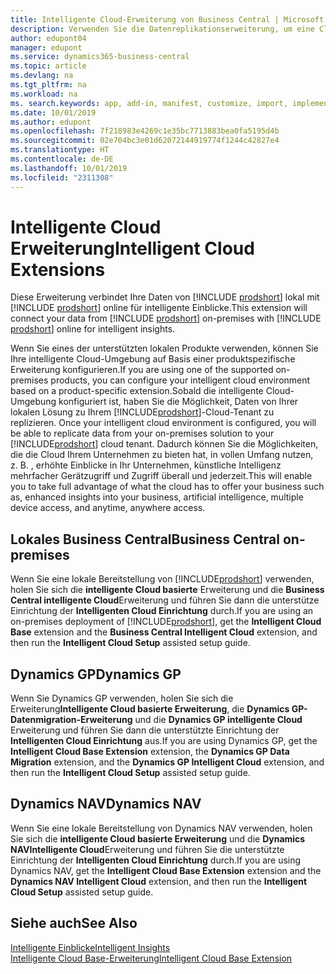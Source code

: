 ```yaml
---
title: Intelligente Cloud-Erweiterung von Business Central | Microsoft Docs
description: Verwenden Sie die Datenreplikationserweiterung, um eine Cloud-Kopie Ihrer Daten zu erstellen, sodass Sie mit der intelligente Cloud verbunden sind.
author: edupont04
manager: edupont
ms.service: dynamics365-business-central
ms.topic: article
ms.devlang: na
ms.tgt_pltfrm: na
ms.workload: na
ms. search.keywords: app, add-in, manifest, customize, import, implement
ms.date: 10/01/2019
ms.author: edupont
ms.openlocfilehash: 7f218983e4269c1e35bc7713883bea0fa5195d4b
ms.sourcegitcommit: 02e704bc3e01d62072144919774f1244c42827e4
ms.translationtype: HT
ms.contentlocale: de-DE
ms.lasthandoff: 10/01/2019
ms.locfileid: "2311308"
---
```

# <a name="intelligent-cloud-extensions"></a><span data-ttu-id="1a102-103">Intelligente Cloud Erweiterung</span><span class="sxs-lookup"><span data-stu-id="1a102-103">Intelligent Cloud Extensions</span></span>

<span data-ttu-id="1a102-104">Diese Erweiterung verbindet Ihre Daten von [!INCLUDE [prodshort](includes/prodshort.md)] lokal mit [!INCLUDE [prodshort](includes/prodshort.md)] online für intelligente Einblicke.</span><span class="sxs-lookup"><span data-stu-id="1a102-104">This extension will connect your data from [!INCLUDE [prodshort](includes/prodshort.md)] on-premises with [!INCLUDE [prodshort](includes/prodshort.md)] online for intelligent insights.</span></span>  

<span data-ttu-id="1a102-105">Wenn Sie eines der unterstützten lokalen Produkte verwenden, können Sie Ihre intelligente Cloud-Umgebung auf Basis einer produktspezifische Erweiterung konfigurieren.</span><span class="sxs-lookup"><span data-stu-id="1a102-105">If you are using one of the supported on-premises products, you can configure your intelligent cloud environment based on a product-specific extension.</span></span><span data-ttu-id="1a102-106">Sobald die intelligente Cloud-Umgebung konfiguriert ist, haben Sie die Möglichkeit, Daten von Ihrer lokalen Lösung zu Ihrem [!INCLUDE[prodshort](includes/prodshort.md)]-Cloud-Tenant zu replizieren.</span><span class="sxs-lookup"><span data-stu-id="1a102-106"> Once your intelligent cloud environment is configured, you will be able to replicate data from your on-premises solution to your [!INCLUDE[prodshort](includes/prodshort.md)] cloud tenant.</span></span> <span data-ttu-id="1a102-107">Dadurch können Sie die Möglichkeiten, die die Cloud Ihrem Unternehmen zu bieten hat, in vollen Umfang nutzen, z. B. , erhöhte Einblicke in Ihr Unternehmen, künstliche Intelligenz mehrfacher Gerätzugriff und Zugriff überall und jederzeit.</span><span class="sxs-lookup"><span data-stu-id="1a102-107">This will enable you to take full advantage of what the cloud has to offer your business such as, enhanced insights into your business, artificial intelligence, multiple device access, and anytime, anywhere access.</span></span>  

## <a name="business-central-on-premises"></a><span data-ttu-id="1a102-108">Lokales Business Central</span><span class="sxs-lookup"><span data-stu-id="1a102-108">Business Central on-premises</span></span>
<span data-ttu-id="1a102-109">Wenn Sie eine lokale Bereitstellung von [!INCLUDE[prodshort](includes/prodshort.md)] verwenden, holen Sie sich die **intelligente Cloud basierte** Erweiterung und die **Business Central intelligente Cloud**Erweiterung und führen Sie dann die unterstütze Einrichtung der **Intelligenten Cloud Einrichtung** durch.</span><span class="sxs-lookup"><span data-stu-id="1a102-109">If you are using an on-premises deployment of [!INCLUDE[prodshort](includes/prodshort.md)], get the **Intelligent Cloud Base** extension and the **Business Central Intelligent Cloud** extension, and then run the **Intelligent Cloud Setup** assisted setup guide.</span></span>  

## <a name="dynamics-gp"></a><span data-ttu-id="1a102-110">Dynamics GP</span><span class="sxs-lookup"><span data-stu-id="1a102-110">Dynamics GP</span></span>
<span data-ttu-id="1a102-111">Wenn Sie Dynamics GP verwenden, holen Sie sich die Erweiterung**Intelligente Cloud basierte Erweiterung**, die **Dynamics GP-Datenmigration-Erweiterung** und die **Dynamics GP intelligente Cloud** Erweiterung und führen Sie dann die unterstützte Einrichtung der **Intelligenten Cloud Einrichtung** aus.</span><span class="sxs-lookup"><span data-stu-id="1a102-111">If you are using Dynamics GP, get the **Intelligent Cloud Base Extension** extension, the **Dynamics GP Data Migration** extension, and the **Dynamics GP Intelligent Cloud** extension, and then run the **Intelligent Cloud Setup** assisted setup guide.</span></span>  

## <a name="dynamics-nav"></a><span data-ttu-id="1a102-112">Dynamics NAV</span><span class="sxs-lookup"><span data-stu-id="1a102-112">Dynamics NAV</span></span>
<span data-ttu-id="1a102-113">Wenn Sie eine lokale Bereitstellung von Dynamics NAV verwenden, holen Sie sich die **intelligente Cloud basierte Erweiterung** und die **Dynamics NAVIntelligente Cloud**Erweiterung und führen Sie die unterstützte Einrichtung der **Intelligenten Cloud Einrichtung** durch.</span><span class="sxs-lookup"><span data-stu-id="1a102-113">If you are using Dynamics NAV, get the **Intelligent Cloud Base Extension** extension and the **Dynamics NAV Intelligent Cloud** extension, and then run the **Intelligent Cloud Setup** assisted setup guide.</span></span>  

## <a name="see-also"></a><span data-ttu-id="1a102-114">Siehe auch</span><span class="sxs-lookup"><span data-stu-id="1a102-114">See Also</span></span>

[<span data-ttu-id="1a102-115">Intelligente Einblicke</span><span class="sxs-lookup"><span data-stu-id="1a102-115">Intelligent Insights</span></span>](about-intelligent-cloud.md)  
[<span data-ttu-id="1a102-116">Intelligente Cloud Base-Erweiterung</span><span class="sxs-lookup"><span data-stu-id="1a102-116">Intelligent Cloud Base Extension</span></span>](ui-extensions-intelligent-cloud.md)  

